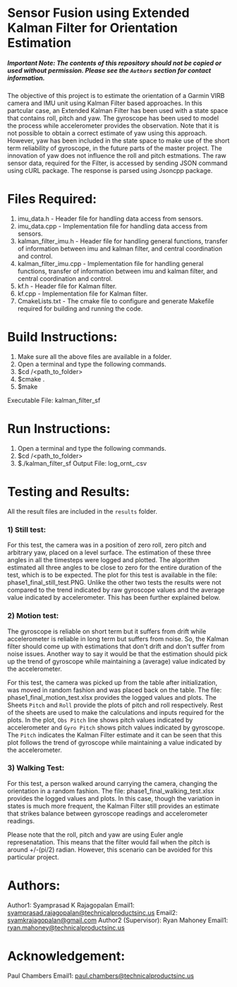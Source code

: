 # Sensor Fusion using Extended Kalman Filter for Orientation Estimation

##### Important Note: The contents of this repository should not be copied or used without permission. Please see the `Authors` section for contact information.

The objective of this project is to estimate the orientation of a Garmin VIRB camera and IMU unit using Kalman Filter based approaches. In this partcular case, an Extended Kalman Filter has been used with a state space that contains roll, pitch and yaw. The gyroscope has been used to model the process while accelerometer provides the observation. Note that it is not possible to obtain a correct estimate of yaw using this approach. However, yaw has been included in the state space to make use of the short term reliability of gyroscope, in the future parts of the master project. The innovation of yaw does not influence the roll and pitch estmations. The raw sensor data, required for the Filter, is accessed by sending JSON command using cURL package. The response is parsed using Jsoncpp package. 

# Files Required:
1) imu_data.h - Header file for handling data access from sensors.
2) imu_data.cpp - Implementation file for handling data access from sensors.
3) kalman_filter_imu.h - Header file for handling general functions, transfer of information between imu and kalman filter, and central coordination and control.
4) kalman_filter_imu.cpp - Implementation file for handling general functions, transfer of information between imu and kalman filter, and central coordination and control.
5) kf.h - Header file for Kalman filter.
6) kf.cpp - Implementation file for Kalman filter.
7) CmakeLists.txt - The cmake file to configure and generate Makefile required for building and running the code.

# Build Instructions:
1) Make sure all the above files are available in a folder.
2) Open a terminal and type the following commands.
3) $cd /<path_to_folder>
4) $cmake .
5) $make

Executable File: kalman_filter_sf
# Run Instructions:
1) Open a terminal and type the following commands.
2) $cd /<path_to_folder>
3) $./kalman_filter_sf
Output File: log_ornt_<Timestamp>.csv

# Testing and Results:
All the result files are included in the `results` folder.
### 1) Still test:
For this test, the camera was in a position of zero roll, zero pitch and arbitrary yaw, placed on a level surface. The estimation of these three angles in all the timesteps were logged and plotted. The algorithm estimated all three angles to be close to zero for the entire duration of the test, which is to be expected. The plot for this test is available in the file: phase1_final_still_test.PNG. Unlike the other two tests the results were not compared to the trend indicated by raw gyroscope values and the average value indicated by accelerometer. This has been further explained below.

### 2) Motion test:
The gyroscope is reliable on short term but it suffers from drift while accelerometer is reliable in long term but suffers from noise. So, the Kalman filter should come up with estimations that don't drift and don't suffer from noise issues. Another way to say it would be that the estimation should pick up the trend of gyroscope while maintaining a (average) value indicated by the accelerometer.

  For this test, the camera was picked up from the table after initialization, was moved in random fashion and was placed back on the table. The file: phase1_final_motion_test.xlsx provides the logged values and plots. The Sheets `Pitch` and `Roll` provide the plots of pitch and roll respectively. Rest of the sheets are used to make the calculations and inputs required for the plots. In the plot, `Obs Pitch` line shows pitch values indicated by accelerometer and `Gyro Pitch`  shows pitch values indicated by gyroscope. The `Pitch` indicates the Kalman Filter estimate and it can be seen that this plot follows the trend of gyroscope while maintaining a value indicated by the accelerometer.

### 3) Walking Test:
For this test, a person walked around carrying the camera, changing the orientation in a random fashion. The file: phase1_final_walking_test.xlsx provides the logged values and plots. In this case, though the variation in states is much more frequent, the Kalman Filter still provides an estimate that strikes balance between gyroscope readings and accelerometer readings.  

Please note that the roll, pitch and yaw are using Euler angle represenatation. This means that the filter would fail when the pitch is around +/-(pi/2) radian. However, this scenario can be avoided for this particular project.

# Authors:
Author1: Syamprasad K Rajagopalan
Email1: syamprasad.rajagopalan@technicalproductsinc.us
Email2: syamkrajagopalan@gmail.com
Author2 (Supervisor): Ryan Mahoney
Email1: ryan.mahoney@technicalproductsinc.us

# Acknowledgement:
Paul Chambers
Email1: paul.chambers@technicalproductsinc.us
